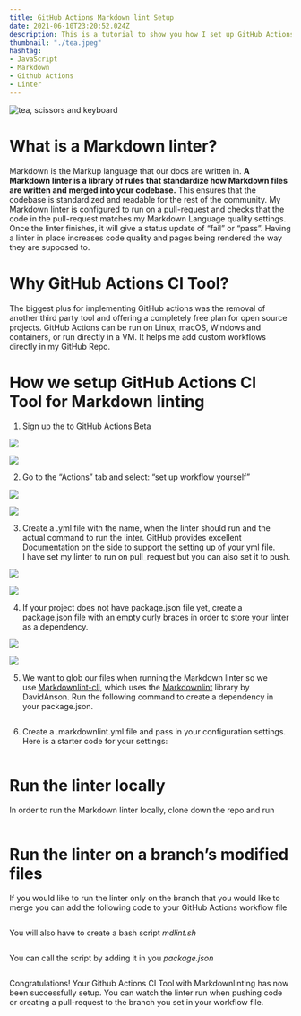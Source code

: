 ```yaml
---
title: GitHub Actions Markdown lint Setup
date: 2021-06-10T23:20:52.024Z
description: This is a tutorial to show you how I set up GitHub Actions for Markdown linting with David Ansons’s Markdownlint library.
thumbnail: "./tea.jpeg"
hashtag: 
- JavaScript
- Markdown
- Github Actions
- Linter
---
```

![tea, scissors and keyboard](https://miro.medium.com/max/7528/1*agCoOF8taDQ9mDMhR15t3g.jpeg)

# What is a Markdown linter?

Markdown is the Markup language that our docs are written in. **A Markdown linter is a library of rules that standardize how Markdown files are written and merged into your codebase.** This ensures that the codebase is standardized and readable for the rest of the community. My Markdown linter is configured to run on a pull-request and checks that the code in the pull-request matches my Markdown Language quality settings. Once the linter finishes, it will give a status update of “fail” or “pass”. Having a linter in place increases code quality and pages being rendered the way they are supposed to.

# Why GitHub Actions CI Tool?

The biggest plus for implementing GitHub actions was the removal of another third party tool and offering a completely free plan for open source projects. GitHub Actions can be run on Linux, macOS, Windows and containers, or run directly in a VM. It helps me add custom workflows directly in my GitHub Repo.

# How we setup GitHub Actions CI Tool for Markdown linting

1. Sign up the to GitHub Actions Beta

![](https://miro.medium.com/max/60/1*7EY6RSl8eOPBho3gTz-EBA.png?q=20)

![](https://miro.medium.com/max/3200/1*7EY6RSl8eOPBho3gTz-EBA.png)

2. Go to the “Actions” tab and select: “set up workflow yourself”

![](https://miro.medium.com/max/60/1*AVTdp7pYzgtUGY9JqGbM_A.png?q=20)

![](https://miro.medium.com/max/7588/1*AVTdp7pYzgtUGY9JqGbM_A.png)

3. Create a .yml file with the name, when the linter should run and the actual command to run the linter. GitHub provides excellent Documentation on the side to support the setting up of your yml file.\
   I have set my linter to run on pull_request but you can also set it to push.

![](https://miro.medium.com/max/60/1*9sVN2BcjvQDiYK4V9vGjhQ.png?q=20)

![](https://miro.medium.com/max/6556/1*9sVN2BcjvQDiYK4V9vGjhQ.png)

4. If your project does not have package.json file yet, create a package.json file with an empty curly braces in order to store your linter as a dependency.

![](https://miro.medium.com/max/60/1*82zzDNrT-s7Kjjd0RRxI6g.png?q=20)

![](https://miro.medium.com/max/3200/1*82zzDNrT-s7Kjjd0RRxI6g.png)

5. We want to glob our files when running the Markdown linter so we use [Markdownlint-cli](https://www.npmjs.com/package/markdownlint-cli), which uses the [Markdownlint](https://github.com/markdownlint/markdownlint) library by DavidAnson. Run the following command to create a dependency in your package.json.

```

```

6. Create a .markdownlint.yml file and pass in your configuration settings. Here is a starter code for your settings:

```

```

# Run the linter locally

In order to run the Markdown linter locally, clone down the repo and run

```

```

# Run the linter on a branch’s modified files

If you would like to run the linter only on the branch that you would like to merge you can add the following code to your GitHub Actions workflow file

```

```

You will also have to create a bash script *mdlint.sh*

```

```

You can call the script by adding it in you *package.json*

```

```

Congratulations! Your Github Actions CI Tool with Markdownlinting has now been successfully setup. You can watch the linter run when pushing code or creating a pull-request to the branch you set in your workflow file.